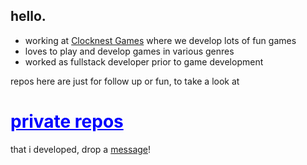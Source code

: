 ## hello.

  - working at [Clocknest Games](https://github.com/clocknest-games) where we develop lots of fun games
  - loves to play and develop games in various genres
  - worked as fullstack developer prior to game development

repos here are just for follow up or fun, to take a look at  <h1 style="color:blue;"><ins>private repos</ins></h1> that i developed, drop a [message](mailto:bugrahandemir@gmail.com)!

<!--
**bugdem/bugdem** is a ✨ _special_ ✨ repository because its `README.md` (this file) appears on your GitHub profile.

Here are some ideas to get you started:

- 🔭 I’m currently working on ...
- 🌱 I’m currently learning ...
- 👯 I’m looking to collaborate on ...
- 🤔 I’m looking for help with ...
- 💬 Ask me about ...
- 📫 How to reach me: ...
- 😄 Pronouns: ...
- ⚡ Fun fact: ...
-->

